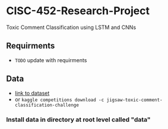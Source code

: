 # CISC-452-Research-Project
Toxic Comment Classification using LSTM and CNNs

## Requirments
- `TODO` update with requirments


## Data
- [link to dataset](https://www.kaggle.com/c/jigsaw-toxic-comment-classification-challenge/data)
- or `kaggle competitions download -c jigsaw-toxic-comment-classification-challenge`
### Install data in directory at root level called "data"
